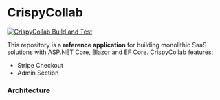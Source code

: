 # CrispyCollab

[![CrispyCollab Build and Test](https://github.com/DavidEggenberger/CrispyCollab/actions/workflows/build.yml/badge.svg)](https://github.com/DavidEggenberger/CrispyCollab/actions/workflows/build.yml)

This repository is a **reference application** for building monolithic SaaS solutions with ASP.NET Core, Blazor and EF Core. CrispyCollab features:

- Stripe Checkout
- Admin Section

### Architecture
